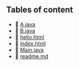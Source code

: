 ## Tables of content
- 🤣 [A.java](./A.java)
- 🤣 [B.java](./B.java)
- 🤣 [hello.html](./hello.html)
- 🤣 [index.html](./index.html)
- 🤣 [Main.java](./Main.java)
- 🤣 [readme.md](./readme.md)
